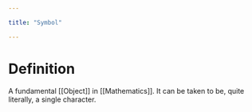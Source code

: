 ```yaml
---

title: "Symbol"

---
```

# Definition
A fundamental [[Object]] in [[Mathematics]]. It can be taken to be, quite literally, a single character.
